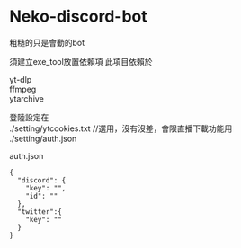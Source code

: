 # Neko-discord-bot
粗糙的只是會動的bot
  
須建立exe_tool放置依賴項
此項目依賴於  
  
yt-dlp  
ffmpeg  
ytarchive  
    
登陸設定在  
./setting/ytcookies.txt //選用，沒有沒差，會限直播下載功能用  
./setting/auth.json  


auth.json 
```
{
  "discord": {
    "key": "",
    "id": ""
  },
  "twitter":{
    "key": ""
  }
}
```

